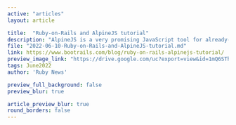 ```yaml
---
active: "articles"
layout: article

title:  "Ruby-on-Rails and AlpineJS tutorial"
description: "AlpineJS is a very promising JavaScript tool for already-rendered HTML. It sounds an awfully good fit for Ruby-on-Rails. Let’s dive in."
file: "2022-06-10-Ruby-on-Rails-and-AlpineJS-tutorial.md"
link: https://www.bootrails.com/blog/ruby-on-rails-alpinejs-tutorial/
preview_image_link: "https://drive.google.com/uc?export=view&id=1mQ6SThPAMfq1YsALwP6pvs4BYvL7Clc9"
tags: June2022
author: 'Ruby News'

preview_full_background: false
preview_blur: true

article_preview_blur: true
round_borders: false
---
```


